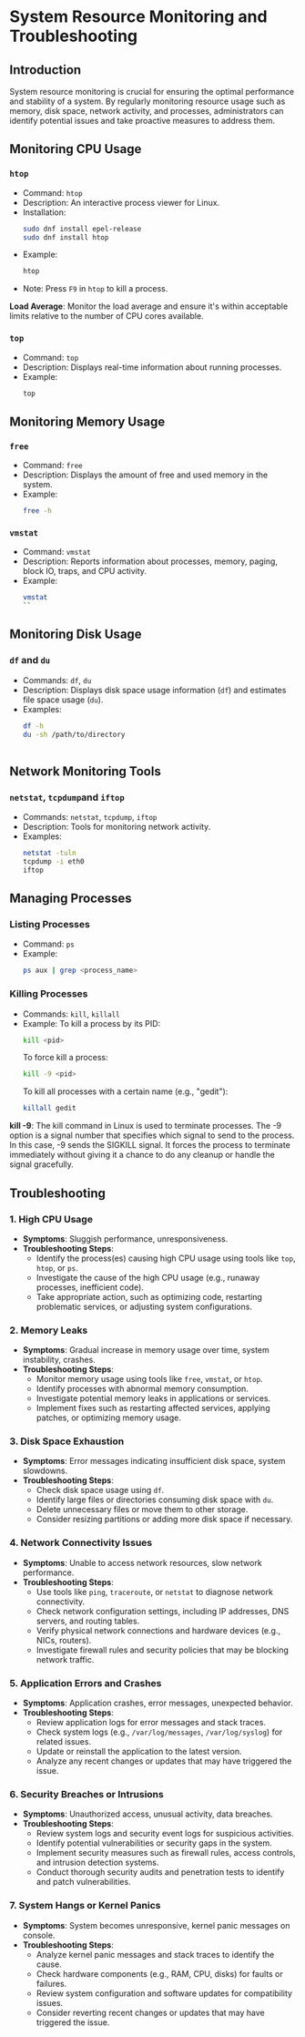 # System Resource Monitoring and Troubleshooting

## Introduction
System resource monitoring is crucial for ensuring the optimal performance and stability of a system. By regularly monitoring resource usage such as memory, disk space, network activity, and processes, administrators can identify potential issues and take proactive measures to address them.

## Monitoring CPU Usage

### `htop`
- Command: `htop`
- Description: An interactive process viewer for Linux.
- Installation:
  ```bash
  sudo dnf install epel-release
  sudo dnf install htop
  ```
- Example:
  ```bash
  htop
  ```
- Note: Press `F9` in `htop` to kill a process.

**Load Average**: Monitor the load average and ensure it's within acceptable limits relative to the number of CPU cores available.

### `top`
- Command: `top`
- Description: Displays real-time information about running processes.
- Example:
  ```bash
  top
  ```

## Monitoring Memory Usage

### `free`
- Command: `free`
- Description: Displays the amount of free and used memory in the system.
- Example:
  ```bash
  free -h
  ```

### `vmstat`
- Command: `vmstat`
- Description: Reports information about processes, memory, paging, block IO, traps, and CPU activity.
- Example:
  ```bash
  vmstat
  ``
## Monitoring Disk Usage

### `df` and `du`
- Commands: `df`, `du`
- Description: Displays disk space usage information (`df`) and estimates file space usage (`du`).
- Examples:
  ```bash
  df -h
  du -sh /path/to/directory
 
  ```
## Network Monitoring Tools

### `netstat`, `tcpdump`and `iftop`
- Commands: `netstat`, `tcpdump`, `iftop`
- Description: Tools for monitoring network activity.
- Examples:
  ```bash
  netstat -tuln
  tcpdump -i eth0
  iftop
  ```

## Managing Processes

### Listing Processes
- Command: `ps`
- Example:
  ```bash
  ps aux | grep <process_name>
  ```

### Killing Processes
- Commands: `kill`, `killall`
- Example: 
  To kill a process by its PID:
  ```bash
  kill <pid>
  ```
  To force kill a process:
  ```bash
  kill -9 <pid>
  ```
  To kill all processes with a certain name (e.g., "gedit"):
  ```bash
  killall gedit
  ```
**kill -9**: The kill command in Linux is used to terminate processes. The -9 option is a signal number that specifies which signal to send to the process. In this case, -9 sends the SIGKILL signal. It forces the process to terminate immediately without giving it a chance to do any cleanup or handle the signal gracefully.

## Troubleshooting

### 1. High CPU Usage
- **Symptoms**: Sluggish performance, unresponsiveness.
- **Troubleshooting Steps**:
  - Identify the process(es) causing high CPU usage using tools like `top`, `htop`, or `ps`.
  - Investigate the cause of the high CPU usage (e.g., runaway processes, inefficient code).
  - Take appropriate action, such as optimizing code, restarting problematic services, or adjusting system configurations.

### 2. Memory Leaks
- **Symptoms**: Gradual increase in memory usage over time, system instability, crashes.
- **Troubleshooting Steps**:
  - Monitor memory usage using tools like `free`, `vmstat`, or `htop`.
  - Identify processes with abnormal memory consumption.
  - Investigate potential memory leaks in applications or services.
  - Implement fixes such as restarting affected services, applying patches, or optimizing memory usage.

### 3. Disk Space Exhaustion
- **Symptoms**: Error messages indicating insufficient disk space, system slowdowns.
- **Troubleshooting Steps**:
  - Check disk space usage using `df`.
  - Identify large files or directories consuming disk space with `du`.
  - Delete unnecessary files or move them to other storage.
  - Consider resizing partitions or adding more disk space if necessary.

### 4. Network Connectivity Issues
- **Symptoms**: Unable to access network resources, slow network performance.
- **Troubleshooting Steps**:
  - Use tools like `ping`, `traceroute`, or `netstat` to diagnose network connectivity.
  - Check network configuration settings, including IP addresses, DNS servers, and routing tables.
  - Verify physical network connections and hardware devices (e.g., NICs, routers).
  - Investigate firewall rules and security policies that may be blocking network traffic.

### 5. Application Errors and Crashes
- **Symptoms**: Application crashes, error messages, unexpected behavior.
- **Troubleshooting Steps**:
  - Review application logs for error messages and stack traces.
  - Check system logs (e.g., `/var/log/messages`, `/var/log/syslog`) for related issues.
  - Update or reinstall the application to the latest version.
  - Analyze any recent changes or updates that may have triggered the issue.

### 6. Security Breaches or Intrusions
- **Symptoms**: Unauthorized access, unusual activity, data breaches.
- **Troubleshooting Steps**:
  - Review system logs and security event logs for suspicious activities.
  - Identify potential vulnerabilities or security gaps in the system.
  - Implement security measures such as firewall rules, access controls, and intrusion detection systems.
  - Conduct thorough security audits and penetration tests to identify and patch vulnerabilities.

### 7. System Hangs or Kernel Panics
- **Symptoms**: System becomes unresponsive, kernel panic messages on console.
- **Troubleshooting Steps**:
  - Analyze kernel panic messages and stack traces to identify the cause.
  - Check hardware components (e.g., RAM, CPU, disks) for faults or failures.
  - Review system configuration and software updates for compatibility issues.
  - Consider reverting recent changes or updates that may have triggered the issue.
